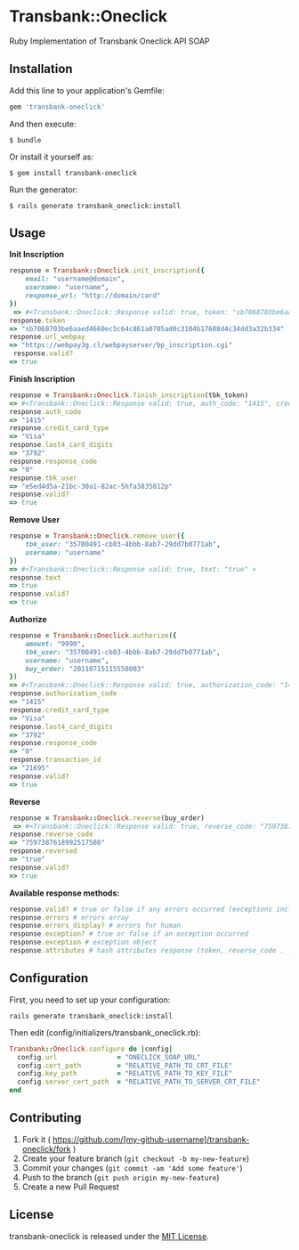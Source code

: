 # Transbank::Oneclick

Ruby Implementation of Transbank Oneclick API SOAP

## Installation

Add this line to your application's Gemfile:

```ruby
gem 'transbank-oneclick'
```

And then execute:

    $ bundle

Or install it yourself as:

    $ gem install transbank-oneclick

Run the generator:

    $ rails generate transbank_oneclick:install

## Usage

**Init Inscription**

```ruby
response = Transbank::Oneclick.init_inscription({
	email: "username@domain",
	username: "username",
	response_url: "http://domain/card"
})
 => #<Transbank::Oneclick::Response valid: true, token: "sb7068703be6aaed4660ec5c64c861a0705ad0c3104b17608d4c34dd3a32b334", url_webpay: "https://webpay3g.cl/webpayserver/bp_inscription.cgi" >
response.token
=> "sb7068703be6aaed4660ec5c64c861a0705ad0c3104b17608d4c34dd3a32b334"
response.url_webpay
=> "https://webpay3g.cl/webpayserver/bp_inscription.cgi"
 response.valid?
=> true
```

**Finish Inscription**

```ruby
response = Transbank::Oneclick.finish_inscription(tbk_token)
=> #<Transbank::Oneclick::Response valid: true, auth_code: "1415", credit_card_type: "Visa", last4_card_digits: "3792", response_code: "0", tbk_user: "e5ed4d5a-21bc-30a1-82ac-5hfa3835812p" >
response.auth_code
=> "1415"
response.credit_card_type
=> "Visa"
response.last4_card_digits
=> "3792"
response.response_code
=> "0"
response.tbk_user
=> "e5ed4d5a-21bc-30a1-82ac-5hfa3835812p"
response.valid?
=> true
```

**Remove User**

```ruby
response = Transbank::Oneclick.remove_user({
	tbk_user: "35700491-cb03-4bbb-8ab7-29dd7b0771ab",
	username: "username"
})
=> #<Transbank::Oneclick::Response valid: true, text: "true" >
response.text
=> true
response.valid?
=> true
```

**Authorize**

```ruby
response = Transbank::Oneclick.authorize({
	amount: "9990",
	tbk_user: "35700491-cb03-4bbb-8ab7-29dd7b0771ab",
	username: "username",
	buy_order: "20110715115550003"
})
=> #<Transbank::Oneclick::Response valid: true, authorization_code: "1415", credit_card_type: "Visa", last4_card_digits: "3792", response_code: "0", transaction_id: "21695" >
response.authorization_code
=> "1415"
response.credit_card_type
=> "Visa"
response.last4_card_digits
=> "3792"
response.response_code
=> "0"
response.transaction_id
=> "21695"
response.valid?
=> true
```

**Reverse**

```ruby
response = Transbank::Oneclick.reverse(buy_order)
 => #<Transbank::Oneclick::Response valid: true, reverse_code: "7597387618992517508", reversed: "true" >
response.reverse_code
=> "7597387618992517508"
response.reversed
=> "true"
response.valid?
=> true
```

**Available response methods:**


```ruby
response.valid? # true or false if any errors occurred (exceptions included)
response.errors # errors array
response.errors_display? # errors for human
response.exception? # true or false if an exception occurred
response.exception # exception object
response.attributes # hash attributes response (token, reverse_code . . .)
```

## Configuration

First, you need to set up your configuration:

`rails generate transbank_oneclick:install`

Then edit (config/initializers/transbank_oneclick.rb):

```ruby
Transbank::Oneclick.configure do |config|
  config.url               = "ONECLICK_SOAP_URL"
  config.cert_path         = "RELATIVE_PATH_TO_CRT_FILE"
  config.key_path          = "RELATIVE_PATH_TO_KEY_FILE"
  config.server_cert_path  = "RELATIVE_PATH_TO_SERVER_CRT_FILE"
end
```

## Contributing

1. Fork it ( https://github.com/[my-github-username]/transbank-oneclick/fork )
2. Create your feature branch (`git checkout -b my-new-feature`)
3. Commit your changes (`git commit -am 'Add some feature'`)
4. Push to the branch (`git push origin my-new-feature`)
5. Create a new Pull Request

## License

transbank-oneclick is released under the [MIT License](http://www.opensource.org/licenses/MIT).
